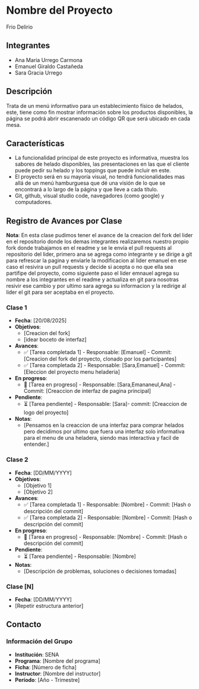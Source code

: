 # Nombre del Proyecto
Frio Delirio

## Integrantes
- Ana Maria Urrego Carmona
- Emanuel Giraldo Castañeda
- Sara Gracia Urrego

## Descripción
Trata de un menú informativo para un establecimiento físico de helados, este, tiene como fin mostrar información sobre los productos disponibles, la página se podrá abrir escanenado un código QR que será ubicado en cada mesa.

## Características
- La funcionalidad principal de este proyecto es informativa, muestra los sabores de helado disponibles, las presentaciones en las que el cliente puede pedir su helado y los toppings que puede incluir en este.
- El proyecto será en su mayoría visual, no tendrá funcionalidades mas allá de un menú hamburguesa que dé una visión de lo que se encontrará a lo largo de la página y que lleve a cada título.
- Git, github, visual studio code, navegadores (como google) y computadores.

## Registro de Avances por Clase
**Nota**: En esta clase pudimos tener el avance de la creacion del fork del lider en el repositorio donde los demas integrantes realizaremos nuestro propio fork donde trabajamos en el readme y se le envia el pull requests al repositorio del lider, primero ana se agrega como integrante y se dirige a git para refrescar la pagina y enviarle la modificacion al lider emanuel en ese caso el resivira un pull requests y decide si acepta o no que ella sea partifipe del proyecto, como siguiente paso el lider emnauel agrega su nombre a los integrantes en el readme y actualiza en git para nosotras resivir ese cambio y por ultimo sara agrega su informacion y la redirige al lider el git para ser aceptaba en el proyecto.

### Clase 1
- **Fecha**: [20/08/2025]
- **Objetivos**:
  - [Creacion del fork]
  - [idear boceto de interfaz]
- **Avances**:
  - ✅ [Tarea completada 1] - Responsable: [Emanuel] - Commit: [Creacion del fork del proyecto, clonado por los participantes]
  - ✅ [Tarea completada 2] - Responsable: [Sara,Emanuel] - Commit: [Eleccion del proyecto menu heladeria]
- **En progreso**:
  - 🔄 [Tarea en progreso] - Responsable: [Sara,Emananeul,Ana] - Commit: [Creaccion de interfaz de pagina principal]
- **Pendiente**:
  - ⏳ [Tarea pendiente] - Responsable: [Sara]- commit: [Creaccion de logo del proyecto]
- **Notas**:
  - [Pensamos en la creaccion de una interfaz para comprar helados pero decidimos por ultimo que fuera una interfaz solo informativa para el menu de una heladera, siendo mas interactiva y facil de entender.]

### Clase 2
- **Fecha**: [DD/MM/YYYY]
- **Objetivos**:
  - [Objetivo 1]
  - [Objetivo 2]
- **Avances**:
  - ✅ [Tarea completada 1] - Responsable: [Nombre] - Commit: [Hash o descripción del commit]
  - ✅ [Tarea completada 2] - Responsable: [Nombre] - Commit: [Hash o descripción del commit]
- **En progreso**:
  - 🔄 [Tarea en progreso] - Responsable: [Nombre] - Commit: [Hash o descripción del commit]
- **Pendiente**:
  - ⏳ [Tarea pendiente] - Responsable: [Nombre]
- **Notas**:
  - [Descripción de problemas, soluciones o decisiones tomadas]

### Clase [N]
- **Fecha**: [DD/MM/YYYY]
- [Repetir estructura anterior]

## Contacto
### Información del Grupo
- **Institución**: SENA
- **Programa**: [Nombre del programa]
- **Ficha**: [Número de ficha]
- **Instructor**: [Nombre del instructor]
- **Período**: [Año - Trimestre]